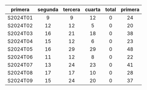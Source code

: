 |  primera  |  segunda  |  tercera  |  cuarta  |  total  |  primera  |
|:---------:|:---------:|:---------:|:--------:|:-------:|:---------:|
| S2024T01  |     9     |     9     |    12    |    0    |    24     |
| S2024T02  |    12     |    12     |    5     |    0    |    20     |
| S2024T03  |    16     |    21     |    18    |    0    |    38     |
| S2024T04  |    15     |    12     |    6     |    0    |    23     |
| S2024T05  |    16     |    29     |    29    |    0    |    48     |
| S2024T06  |    11     |    12     |    8     |    0    |    22     |
| S2024T07  |    13     |    24     |    23    |    0    |    41     |
| S2024T08  |    17     |    17     |    10    |    0    |    28     |
| S2024T09  |    15     |    24     |    20    |    0    |    37     |